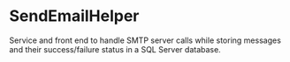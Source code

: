 SendEmailHelper
===============

Service and front end to handle SMTP server calls while storing messages and their success/failure status in a SQL Server database.
